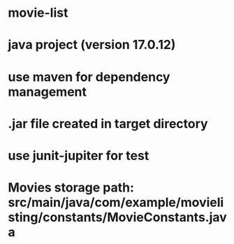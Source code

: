 # movie-list

# java project (version 17.0.12)
# use maven for dependency management
# .jar file created in target  directory 
# use junit-jupiter for test
# Movies storage path: src/main/java/com/example/movielisting/constants/MovieConstants.java